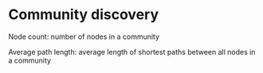 # Community discovery
Node count: number of nodes in a community

Average path length: average length of shortest paths between all nodes in a community

